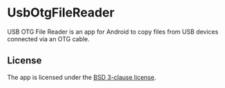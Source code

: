 # UsbOtgFileReader

USB OTG File Reader is an app for Android to copy files from USB devices
connected via an OTG cable.

## License

The app is licensed under the [BSD 3-clause license](LICENSE.md).
